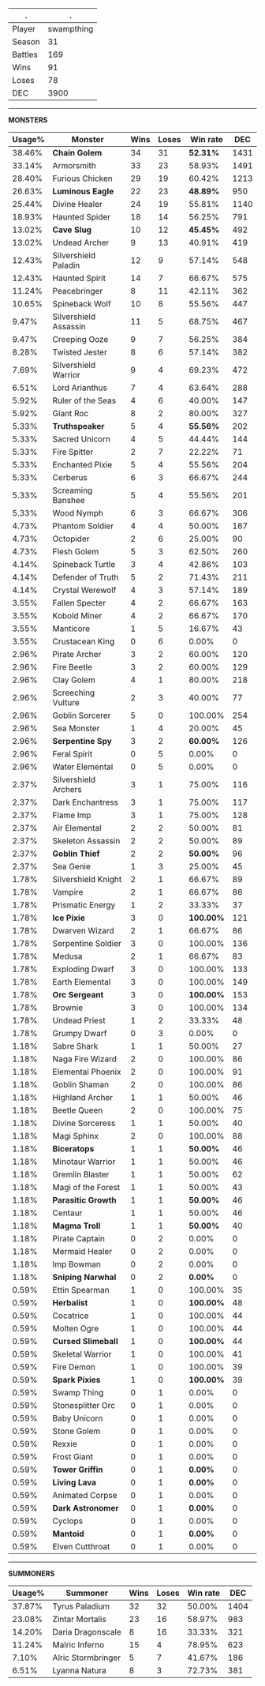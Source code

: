 .|.
|-|-
Player|swampthing
Season|31
Battles|169
Wins|91
Loses|78
DEC|3900

---
**MONSTERS**

Usage%|Monster|Wins|Loses|Win rate|DEC|
-|-|-|-|-|-|
38.46%|**Chain Golem**|34|31|**52.31%**|1431|
33.14%|Armorsmith|33|23|58.93%|1491|
28.40%|Furious Chicken|29|19|60.42%|1213|
26.63%|**Luminous Eagle**|22|23|**48.89%**|950|
25.44%|Divine Healer|24|19|55.81%|1140|
18.93%|Haunted Spider|18|14|56.25%|791|
13.02%|**Cave Slug**|10|12|**45.45%**|492|
13.02%|Undead Archer|9|13|40.91%|419|
12.43%|Silvershield Paladin|12|9|57.14%|548|
12.43%|Haunted Spirit|14|7|66.67%|575|
11.24%|Peacebringer|8|11|42.11%|362|
10.65%|Spineback Wolf|10|8|55.56%|447|
9.47%|Silvershield Assassin|11|5|68.75%|467|
9.47%|Creeping Ooze|9|7|56.25%|384|
8.28%|Twisted Jester|8|6|57.14%|382|
7.69%|Silvershield Warrior|9|4|69.23%|472|
6.51%|Lord Arianthus|7|4|63.64%|288|
5.92%|Ruler of the Seas|4|6|40.00%|147|
5.92%|Giant Roc|8|2|80.00%|327|
5.33%|**Truthspeaker**|5|4|**55.56%**|202|
5.33%|Sacred Unicorn|4|5|44.44%|144|
5.33%|Fire Spitter|2|7|22.22%|71|
5.33%|Enchanted Pixie|5|4|55.56%|204|
5.33%|Cerberus|6|3|66.67%|244|
5.33%|Screaming Banshee|5|4|55.56%|201|
5.33%|Wood Nymph|6|3|66.67%|306|
4.73%|Phantom Soldier|4|4|50.00%|167|
4.73%|Octopider|2|6|25.00%|90|
4.73%|Flesh Golem|5|3|62.50%|260|
4.14%|Spineback Turtle|3|4|42.86%|103|
4.14%|Defender of Truth|5|2|71.43%|211|
4.14%|Crystal Werewolf|4|3|57.14%|189|
3.55%|Fallen Specter|4|2|66.67%|163|
3.55%|Kobold Miner|4|2|66.67%|170|
3.55%|Manticore|1|5|16.67%|43|
3.55%|Crustacean King|0|6|0.00%|0|
2.96%|Pirate Archer|3|2|60.00%|120|
2.96%|Fire Beetle|3|2|60.00%|129|
2.96%|Clay Golem|4|1|80.00%|218|
2.96%|Screeching Vulture|2|3|40.00%|77|
2.96%|Goblin Sorcerer|5|0|100.00%|254|
2.96%|Sea Monster|1|4|20.00%|45|
2.96%|**Serpentine Spy**|3|2|**60.00%**|126|
2.96%|Feral Spirit|0|5|0.00%|0|
2.96%|Water Elemental|0|5|0.00%|0|
2.37%|Silvershield Archers|3|1|75.00%|116|
2.37%|Dark Enchantress|3|1|75.00%|117|
2.37%|Flame Imp|3|1|75.00%|128|
2.37%|Air Elemental|2|2|50.00%|81|
2.37%|Skeleton Assassin|2|2|50.00%|89|
2.37%|**Goblin Thief**|2|2|**50.00%**|96|
2.37%|Sea Genie|1|3|25.00%|45|
1.78%|Silvershield Knight|2|1|66.67%|89|
1.78%|Vampire|2|1|66.67%|86|
1.78%|Prismatic Energy|1|2|33.33%|37|
1.78%|**Ice Pixie**|3|0|**100.00%**|121|
1.78%|Dwarven Wizard|2|1|66.67%|86|
1.78%|Serpentine Soldier|3|0|100.00%|136|
1.78%|Medusa|2|1|66.67%|83|
1.78%|Exploding Dwarf|3|0|100.00%|133|
1.78%|Earth Elemental|3|0|100.00%|149|
1.78%|**Orc Sergeant**|3|0|**100.00%**|153|
1.78%|Brownie|3|0|100.00%|134|
1.78%|Undead Priest|1|2|33.33%|48|
1.78%|Grumpy Dwarf|0|3|0.00%|0|
1.18%|Sabre Shark|1|1|50.00%|27|
1.18%|Naga Fire Wizard|2|0|100.00%|86|
1.18%|Elemental Phoenix|2|0|100.00%|91|
1.18%|Goblin Shaman|2|0|100.00%|86|
1.18%|Highland Archer|1|1|50.00%|46|
1.18%|Beetle Queen|2|0|100.00%|75|
1.18%|Divine Sorceress|1|1|50.00%|40|
1.18%|Magi Sphinx|2|0|100.00%|88|
1.18%|**Biceratops**|1|1|**50.00%**|46|
1.18%|Minotaur Warrior|1|1|50.00%|46|
1.18%|Gremlin Blaster|1|1|50.00%|62|
1.18%|Magi of the Forest|1|1|50.00%|43|
1.18%|**Parasitic Growth**|1|1|**50.00%**|46|
1.18%|Centaur|1|1|50.00%|46|
1.18%|**Magma Troll**|1|1|**50.00%**|40|
1.18%|Pirate Captain|0|2|0.00%|0|
1.18%|Mermaid Healer|0|2|0.00%|0|
1.18%|Imp Bowman|0|2|0.00%|0|
1.18%|**Sniping Narwhal**|0|2|**0.00%**|0|
0.59%|Ettin Spearman|1|0|100.00%|35|
0.59%|**Herbalist**|1|0|**100.00%**|48|
0.59%|Cocatrice|1|0|100.00%|44|
0.59%|Molten Ogre|1|0|100.00%|44|
0.59%|**Cursed Slimeball**|1|0|**100.00%**|44|
0.59%|Skeletal Warrior|1|0|100.00%|41|
0.59%|Fire Demon|1|0|100.00%|39|
0.59%|**Spark Pixies**|1|0|**100.00%**|39|
0.59%|Swamp Thing|0|1|0.00%|0|
0.59%|Stonesplitter Orc|0|1|0.00%|0|
0.59%|Baby Unicorn|0|1|0.00%|0|
0.59%|Stone Golem|0|1|0.00%|0|
0.59%|Rexxie|0|1|0.00%|0|
0.59%|Frost Giant|0|1|0.00%|0|
0.59%|**Tower Griffin**|0|1|**0.00%**|0|
0.59%|**Living Lava**|0|1|**0.00%**|0|
0.59%|Animated Corpse|0|1|0.00%|0|
0.59%|**Dark Astronomer**|0|1|**0.00%**|0|
0.59%|Cyclops|0|1|0.00%|0|
0.59%|**Mantoid**|0|1|**0.00%**|0|
0.59%|Elven Cutthroat|0|1|0.00%|0|

---
**SUMMONERS**

Usage%|Summoner|Wins|Loses|Win rate|DEC|
-|-|-|-|-|-|
37.87%|Tyrus Paladium|32|32|50.00%|1404|
23.08%|Zintar Mortalis|23|16|58.97%|983|
14.20%|Daria Dragonscale|8|16|33.33%|321|
11.24%|Malric Inferno|15|4|78.95%|623|
7.10%|Alric Stormbringer|5|7|41.67%|186|
6.51%|Lyanna Natura|8|3|72.73%|381|
